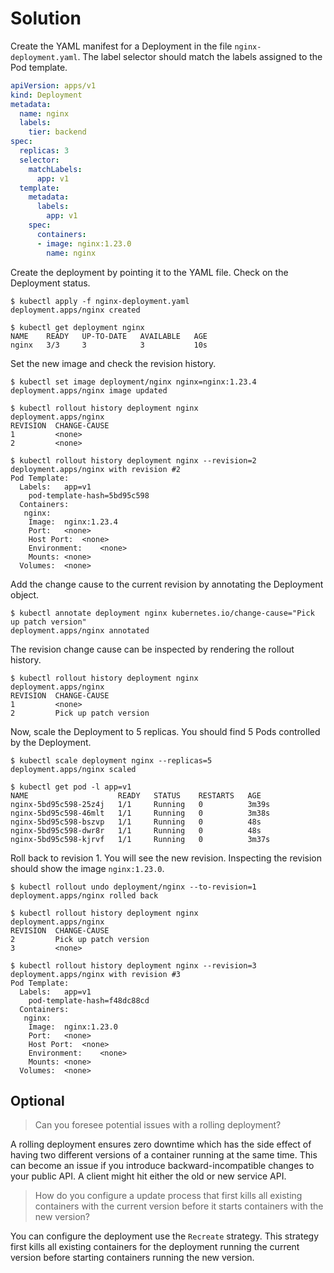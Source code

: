 # Solution

Create the YAML manifest for a Deployment in the file `nginx-deployment.yaml`. The label selector should match the labels assigned to the Pod template.

```yaml
apiVersion: apps/v1
kind: Deployment
metadata:
  name: nginx
  labels:
    tier: backend
spec:
  replicas: 3
  selector:
    matchLabels:
      app: v1
  template:
    metadata:
      labels:
        app: v1
    spec:
      containers:
      - image: nginx:1.23.0
        name: nginx
```

Create the deployment by pointing it to the YAML file. Check on the Deployment status.

```
$ kubectl apply -f nginx-deployment.yaml
deployment.apps/nginx created

$ kubectl get deployment nginx
NAME    READY   UP-TO-DATE   AVAILABLE   AGE
nginx   3/3     3            3           10s
```

Set the new image and check the revision history.

```
$ kubectl set image deployment/nginx nginx=nginx:1.23.4
deployment.apps/nginx image updated

$ kubectl rollout history deployment nginx
deployment.apps/nginx
REVISION  CHANGE-CAUSE
1         <none>
2         <none>

$ kubectl rollout history deployment nginx --revision=2
deployment.apps/nginx with revision #2
Pod Template:
  Labels:	app=v1
	pod-template-hash=5bd95c598
  Containers:
   nginx:
    Image:	nginx:1.23.4
    Port:	<none>
    Host Port:	<none>
    Environment:	<none>
    Mounts:	<none>
  Volumes:	<none>
```

Add the change cause to the current revision by annotating the Deployment object.

```
$ kubectl annotate deployment nginx kubernetes.io/change-cause="Pick up patch version"
deployment.apps/nginx annotated
```

The revision change cause can be inspected by rendering the rollout history.

```
$ kubectl rollout history deployment nginx
deployment.apps/nginx
REVISION  CHANGE-CAUSE
1         <none>
2         Pick up patch version
```

Now, scale the Deployment to 5 replicas. You should find 5 Pods controlled by the Deployment.

```
$ kubectl scale deployment nginx --replicas=5
deployment.apps/nginx scaled

$ kubectl get pod -l app=v1
NAME                    READY   STATUS    RESTARTS   AGE
nginx-5bd95c598-25z4j   1/1     Running   0          3m39s
nginx-5bd95c598-46mlt   1/1     Running   0          3m38s
nginx-5bd95c598-bszvp   1/1     Running   0          48s
nginx-5bd95c598-dwr8r   1/1     Running   0          48s
nginx-5bd95c598-kjrvf   1/1     Running   0          3m37s
```

Roll back to revision 1. You will see the new revision. Inspecting the revision should show the image `nginx:1.23.0`.

```
$ kubectl rollout undo deployment/nginx --to-revision=1
deployment.apps/nginx rolled back

$ kubectl rollout history deployment nginx
deployment.apps/nginx
REVISION  CHANGE-CAUSE
2         Pick up patch version
3         <none>

$ kubectl rollout history deployment nginx --revision=3
deployment.apps/nginx with revision #3
Pod Template:
  Labels:	app=v1
	pod-template-hash=f48dc88cd
  Containers:
   nginx:
    Image:	nginx:1.23.0
    Port:	<none>
    Host Port:	<none>
    Environment:	<none>
    Mounts:	<none>
  Volumes:	<none>
```

## Optional

> Can you foresee potential issues with a rolling deployment?

A rolling deployment ensures zero downtime which has the side effect of having two different versions of a container running at the same time. This can become an issue if you introduce backward-incompatible changes to your public API. A client might hit either the old or new service API.

> How do you configure a update process that first kills all existing containers with the current version before it starts containers with the new version?

You can configure the deployment use the `Recreate` strategy. This strategy first kills all existing containers for the deployment running the current version before starting containers running the new version.
